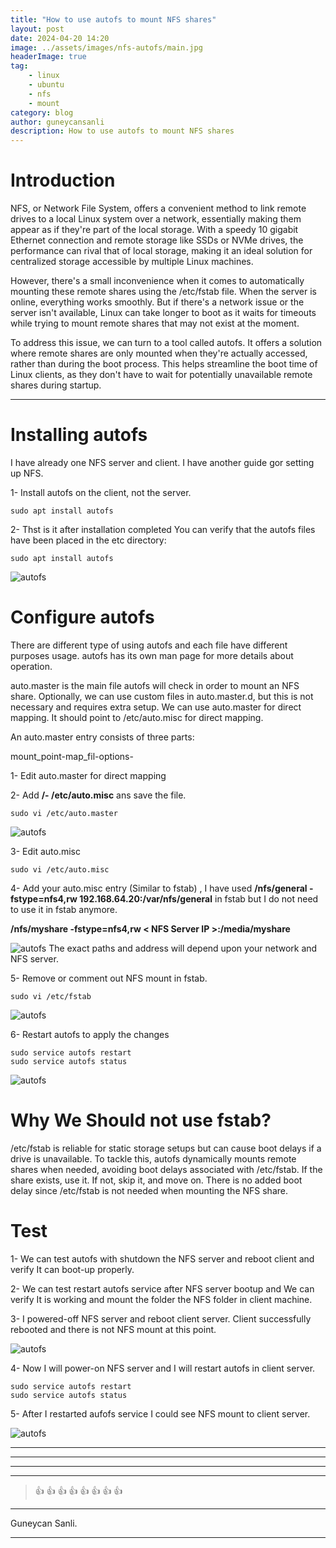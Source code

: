 ```yaml
---
title: "How to use autofs to mount NFS shares"
layout: post
date: 2024-04-20 14:20
image: ../assets/images/nfs-autofs/main.jpg
headerImage: true
tag:
    - linux
    - ubuntu
    - nfs
    - mount
category: blog
author: guneycansanli
description: How to use autofs to mount NFS shares
---
```


# Introduction

NFS, or Network File System, offers a convenient method to link remote drives to a local Linux system over a network, essentially making them appear as if they're part of the local storage. With a speedy 10 gigabit Ethernet connection and remote storage like SSDs or NVMe drives, the performance can rival that of local storage, making it an ideal solution for centralized storage accessible by multiple Linux machines.

However, there's a small inconvenience when it comes to automatically mounting these remote shares using the /etc/fstab file. When the server is online, everything works smoothly. But if there's a network issue or the server isn't available, Linux can take longer to boot as it waits for timeouts while trying to mount remote shares that may not exist at the moment.

To address this issue, we can turn to a tool called autofs. It offers a solution where remote shares are only mounted when they're actually accessed, rather than during the boot process. This helps streamline the boot time of Linux clients, as they don't have to wait for potentially unavailable remote shares during startup.

---

# Installing autofs

I have already one NFS server and client. I have another guide gor setting up NFS.

1- Install autofs on the client, not the server.

```
sudo apt install autofs
```

2- Thst is it after installation completed You can verify that the autofs files have been placed in the etc directory:

```
sudo apt install autofs
```

![autofs][1]

# Configure autofs

There are different type of using autofs and each file have different purposes usage. autofs has its own man page for more details about operation.

auto.master is the main file autofs will check in order to mount an NFS share. Optionally, we can use custom files in auto.master.d, but this is not necessary and requires extra setup. We can use auto.master for direct mapping. It should point to
/etc/auto.misc for direct mapping.

An auto.master entry consists of three parts:

mount_point-map_fil-options-

1- Edit auto.master for direct mapping

2- Add **/- /etc/auto.misc** ans save the file.

```
sudo vi /etc/auto.master
```

![autofs][2]

3- Edit auto.misc

```
sudo vi /etc/auto.misc
```

4- Add your auto.misc entry (Similar to fstab) , I have used **/nfs/general -fstype=nfs4,rw 192.168.64.20:/var/nfs/general** in fstab but I do not need to use it in fstab anymore.

**/nfs/myshare -fstype=nfs4,rw < NFS Server IP >:/media/myshare**

![autofs][3]
The exact paths and address will depend upon your network and NFS server.

5- Remove or comment out NFS mount in fstab.

```
sudo vi /etc/fstab
```

![autofs][4]

6- Restart autofs to apply the changes

```
sudo service autofs restart
sudo service autofs status
```

![autofs][5]

# Why We Should not use fstab?

/etc/fstab is reliable for static storage setups but can cause boot delays if a drive is unavailable. To tackle this, autofs dynamically mounts remote shares when needed, avoiding boot delays associated with /etc/fstab. If the share exists, use it. If not, skip it, and move on. There is no added boot delay since /etc/fstab is not needed when mounting the NFS share.

# Test

1- We can test autofs with shutdown the NFS server and reboot client and verify It can boot-up properly.

2- We can test restart autofs service after NFS server bootup and We can verify It is working and mount the folder the NFS folder in client machine.

3- I powered-off NFS server and reboot client server. Client successfully rebooted and there is not NFS mount at this point.

![autofs][6]

4- Now I will power-on NFS server and I will restart autofs in client server.

```
sudo service autofs restart
sudo service autofs status
```

5- After I restarted aufofs service I could see NFS mount to client server.

![autofs][7]

---

---

---

---

> :+1: :+1: :+1: :+1: :+1: :+1: :+1: :+1:

---

Guneycan Sanli.

---

[1]: ../assets/images/nfs-autofs/autofs1.jpg
[2]: ../assets/images/nfs-autofs/autofs2.jpg
[3]: ../assets/images/nfs-autofs/autofs3.jpg
[4]: ../assets/images/nfs-autofs/autofs4.jpg
[5]: ../assets/images/nfs-autofs/autofs5.jpg
[6]: ../assets/images/nfs-autofs/autofs6.jpg
[7]: ../assets/images/nfs-autofs/autofs7.jpg
